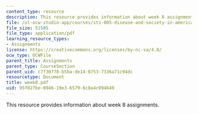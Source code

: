 ```yaml
---
content_type: resource
description: This resource provides information about week 8 assignments.
file: /ol-ocw-studio-app/courses/sts-005-disease-and-society-in-america-fall-2005/95f027be094619e365796c8a4c094649_week8.pdf
file_size: 51505
file_type: application/pdf
learning_resource_types:
- Assignments
license: https://creativecommons.org/licenses/by-nc-sa/4.0/
ocw_type: OCWFile
parent_title: Assignments
parent_type: CourseSection
parent_uid: c7f30778-b5ba-de14-0753-7336a71c94dc
resourcetype: Document
title: week8.pdf
uid: 95f027be-0946-19e3-6579-6c8a4c094649
---
```

This resource provides information about week 8 assignments.